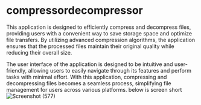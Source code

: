 # compressordecompressor

This application is designed to efficiently compress and decompress files, providing users with a convenient way to save storage space and optimize file transfers. By utilizing advanced compression algorithms, the application ensures that the processed files maintain their original quality while reducing their overall size.

The user interface of the application is designed to be intuitive and user-friendly, allowing users to easily navigate through its features and perform tasks with minimal effort. With this application, compressing and decompressing files becomes a seamless process, simplifying file management for users across various platforms.
below is screen short
![Screenshot (577)](https://user-images.githubusercontent.com/48843148/236847527-b6d77f76-12e8-48cc-8b7f-fb7d1fab10c9.png)

